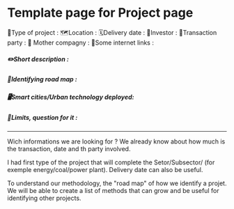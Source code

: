 # Template page for Project page
🏢Type of project : 
🗺️Location : 
🗓️Delivery date :
💸Investor : 
🤝Transaction party : 
🦣 Mother compagny :
🔗Some internet links : 

##### ✏️Short description : 

##### 🔵Identifying road map : 

##### 🖥️Smart cities/Urban technology deployed: 

##### 🔻Limits, question for it :

___

Wich informations we are looking for ? We already know about how much is the transaction, date and th party involved. 

I had first type of the project that will complete the Setor/Subsector/ (for exemple energy/coal/power plant). Delivery date can also be useful. 

To understand our methodology, the "road map" of how we identify a projet. We will be able to create a list of methods that can grow and be useful for identifying other projects.

